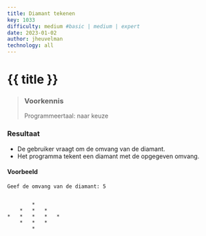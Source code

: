 ```yaml
---
title: Diamant tekenen
key: 1033
difficulty: medium #basic | medium | expert
date: 2023-01-02
author: jheuvelman
technology: all
---
```




# {{ title }}

> ### Voorkennis
> Programmeertaal: naar keuze

### Resultaat

- De gebruiker vraagt om de omvang van de diamant.
- Het programma tekent een diamant met de opgegeven omvang.

#### Voorbeeld
```shell
Geef de omvang van de diamant: 5


        *   
    *   *   *                 
*   *   *   *   *            
    *   *   *                 
        *     
```